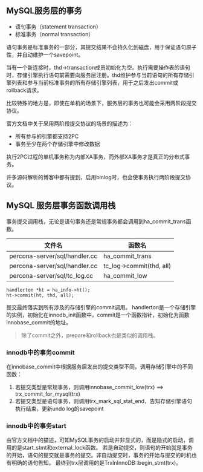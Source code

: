 

## MySQL服务层的事务

+ 语句事务（statement transaction）
+ 标准事务（normal transaction）

语句事务是标准事务的一部分，其提交结果不会持久化到磁盘，用于保证语句原子性，并自动维护一个savepoint。

当有一个新连接时，thd->transaction成员初始化为空。执行需要操作表的语句时，存储引擎执行语句前需要向服务层注册。thd维护参与当前语句的所有存储引擎列表和参与当前标准事务的所有存储引擎列表，用于之后发出commit或rollback请求。

比较特殊的地方是，即使在单机的场景下，服务层的事务也可能会采用两阶段提交协议。

官方文档中关于采用两阶段提交协议的场景的描述为：

+ 所有参与的引擎都支持2PC
+ 事务至少在两个存储引擎中修改数据

执行2PC过程的单机事务称为内部XA事务，而外部XA事务才是真正的分布式事务。

许多源码解析的博客中都有提到，启用binlog时，也会使事务执行两阶段提交协议。

## MySQL 服务层事务函数调用栈

事务提交调用栈，无论是语句事务还是常规事务都会调用到ha_commit_trans函数。

| 文件名                        | 函数名                   |
| ----------------------------- | ------------------------ |
| percona-server/sql/handler.cc | ha_commit_trans          |
| percona-server/sql/handler.cc | tc_log->commit(thd, all) |
| percona-server/sql/tc_log.cc  | ha_commit_low            |
```
handlerton *ht = ha_info->ht();
ht->commit(ht, thd, all);
```
提交最终落实到所有涉及的存储引擎的commit调用。
handlerton是一个存储引擎的实例，初始化在innodb_init函数中，commit是一个函数指针，初始化为函数innobase_commit的地址。

> 除了commit之外，prepare和rollback也是类似的调用栈。

### innodb中的事务commit
在innobase_commit中根据服务层发出的提交类型不同，调用存储引擎中的不同函数：
1. 若提交类型是常规事务，则调用innobase_commit_low(trx) ==> trx_commit_for_mysql(trx)
2. 若提交类型是语句事务，则调用trx_mark_sql_stat_end，告知存储引擎语句执行结束，更新undo log的savepoint

### innodb中的事务start
由官方文档中的描述，可知MySQL事务的启动并非显式的，而是隐式的启动，调用的是start_stmt和external_lock函数。
若是自动提交，则语句的开始就是事务的开始，语句的提交就是事务的提交。非自动提交时，事务的开始与提交的时机也有明确的语句告知。
最终到trx层调用的是TrxInInnoDB::begin_stmt(trx)。